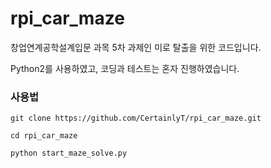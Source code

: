 # rpi_car_maze

창업연계공학설계입문 과목 5차 과제인 미로 탈출을 위한 코드입니다.

Python2를 사용하였고, 코딩과 테스트는 혼자 진행하였습니다.

### 사용법

``` 
git clone https://github.com/CertainlyT/rpi_car_maze.git

cd rpi_car_maze

python start_maze_solve.py
```